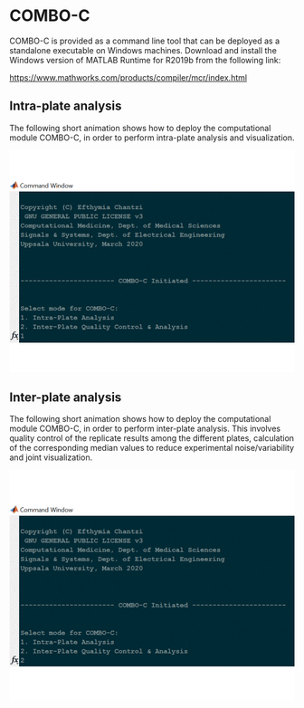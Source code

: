 # COMBO-C

COMBO-C is provided as a command line tool that can be deployed as a 
standalone executable on Windows machines. Download and install the
Windows version of MATLAB Runtime for R2019b from the following link:

https://www.mathworks.com/products/compiler/mcr/index.html

## Intra-plate analysis

The following short animation shows how to deploy the computational
module COMBO-C, in order to perform intra-plate analysis and visualization.

![Demo_IntraPlate_OnePrototype](demo/COMBO_C_IntraPlate.gif)


## Inter-plate analysis

The following short animation shows how to deploy the computational 
module COMBO-C, in order to perform inter-plate analysis. This involves
quality control of the replicate results among the different plates,
calculation of the corresponding median values to reduce experimental 
noise/variability and joint visualization.

![Demo_InterPlate](demo/COMBO_C_InterPlate.gif)
